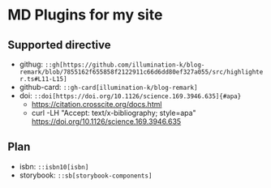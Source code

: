 # MD Plugins for my site

## Supported directive

- githug: `::gh[https://github.com/illumination-k/blog-remark/blob/7855162f655858f2122911c66d6dd80ef327a055/src/highlighter.ts#L11-L15]`
- github-card: `::gh-card[illumination-k/blog-remark]`
- doi: `::doi[https://doi.org/10.1126/science.169.3946.635]{#apa}`
  - https://citation.crosscite.org/docs.html
  - curl -LH "Accept: text/x-bibliography; style=apa" https://doi.org/10.1126/science.169.3946.635

## Plan

- isbn: `::isbn10[isbn]`
- storybook: `::sb[storybook-components]`
